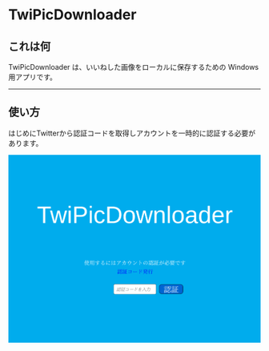# **TwiPicDownloader**

## これは何

TwiPicDownloader は、いいねした画像をローカルに保存するための Windows 用アプリです。

---
## 使い方

はじめにTwitterから認証コードを取得しアカウントを一時的に認証する必要があります。  

![a](Assets/images/ss1.png)

